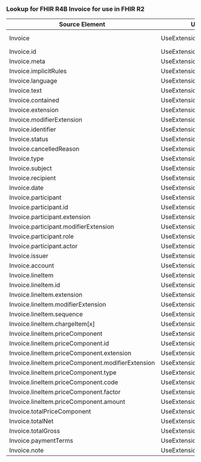 ### Lookup for FHIR R4B Invoice for use in FHIR R2

| Source Element | Usage | Target |
| -------------- | ----- | ------ |
| Invoice | UseExtension | http://hl7.org/fhir/4.3/StructureDefinition/extension-Invoice |
| Invoice.id | UseExtensionFromAncestor | - |
| Invoice.meta | UseExtensionFromAncestor | - |
| Invoice.implicitRules | UseExtensionFromAncestor | - |
| Invoice.language | UseExtensionFromAncestor | - |
| Invoice.text | UseExtensionFromAncestor | - |
| Invoice.contained | UseExtensionFromAncestor | - |
| Invoice.extension | UseExtensionFromAncestor | - |
| Invoice.modifierExtension | UseExtensionFromAncestor | - |
| Invoice.identifier | UseExtensionFromAncestor | - |
| Invoice.status | UseExtensionFromAncestor | - |
| Invoice.cancelledReason | UseExtensionFromAncestor | - |
| Invoice.type | UseExtensionFromAncestor | - |
| Invoice.subject | UseExtensionFromAncestor | - |
| Invoice.recipient | UseExtensionFromAncestor | - |
| Invoice.date | UseExtensionFromAncestor | - |
| Invoice.participant | UseExtensionFromAncestor | - |
| Invoice.participant.id | UseExtensionFromAncestor | - |
| Invoice.participant.extension | UseExtensionFromAncestor | - |
| Invoice.participant.modifierExtension | UseExtensionFromAncestor | - |
| Invoice.participant.role | UseExtensionFromAncestor | - |
| Invoice.participant.actor | UseExtensionFromAncestor | - |
| Invoice.issuer | UseExtensionFromAncestor | - |
| Invoice.account | UseExtensionFromAncestor | - |
| Invoice.lineItem | UseExtensionFromAncestor | - |
| Invoice.lineItem.id | UseExtensionFromAncestor | - |
| Invoice.lineItem.extension | UseExtensionFromAncestor | - |
| Invoice.lineItem.modifierExtension | UseExtensionFromAncestor | - |
| Invoice.lineItem.sequence | UseExtensionFromAncestor | - |
| Invoice.lineItem.chargeItem[x] | UseExtensionFromAncestor | - |
| Invoice.lineItem.priceComponent | UseExtensionFromAncestor | - |
| Invoice.lineItem.priceComponent.id | UseExtensionFromAncestor | - |
| Invoice.lineItem.priceComponent.extension | UseExtensionFromAncestor | - |
| Invoice.lineItem.priceComponent.modifierExtension | UseExtensionFromAncestor | - |
| Invoice.lineItem.priceComponent.type | UseExtensionFromAncestor | - |
| Invoice.lineItem.priceComponent.code | UseExtensionFromAncestor | - |
| Invoice.lineItem.priceComponent.factor | UseExtensionFromAncestor | - |
| Invoice.lineItem.priceComponent.amount | UseExtensionFromAncestor | - |
| Invoice.totalPriceComponent | UseExtensionFromAncestor | - |
| Invoice.totalNet | UseExtensionFromAncestor | - |
| Invoice.totalGross | UseExtensionFromAncestor | - |
| Invoice.paymentTerms | UseExtensionFromAncestor | - |
| Invoice.note | UseExtensionFromAncestor | - |
